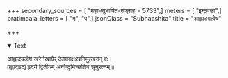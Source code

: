+++
secondary_sources = [ "महा-सुभाषित-सङ्ग्रहः - 5733",]
meters = [ "इन्द्रवज्रा",]
pratimaala_letters = [ "म", "प",]
jsonClass = "Subhaashita"
title = "आह्लादयत्वेष"

+++

<details open><summary>Text</summary>

आह्लादयत्वेष खरैर्नखाग्रैर् दैतेयवक्षःखनिमुत्खनन् वः।  
प्रह्लादहृद्यं हृदये द्वितीयम् अन्वेष्टुमिच्छन्निव सूनुरत्नम्॥
</details>
